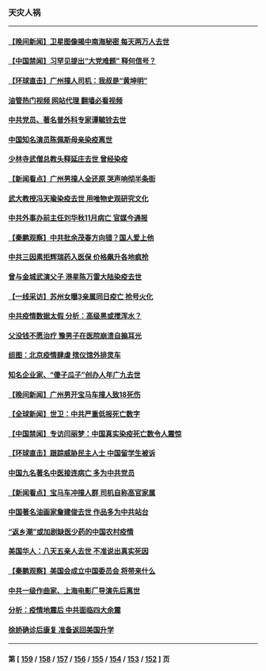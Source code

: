 ### 天灾人祸
---
#### [【晚间新闻】卫星图像揭中南海秘密 每天两万人去世](../../pages/ncid280/n13906115.md?01131645) 
#### [【中国禁闻】习罕见提出“大党难题” 释何信号？](../../pages/ncid280/n13905739.md?01131645) 
#### [【环球直击】广州撞人司机：我叔是“黄坤明”](../../pages/ncid280/n13905733.md?01131645) 
#### [油管热门视频 网站代理 翻墙必看视频](http://138.2.39.72:81/youtube.html?epic-marker?01131645)
#### [中共党员、著名普外科专家谭毓铨去世](../../pages/ncid280/n13906097.md?01131645) 
#### [中国知名演员陈佩斯母亲染疫离世](../../pages/ncid280/n13905907.md?01131645) 
#### [少林寺武僧总教头释延庄去世 曾经染疫](../../pages/ncid280/n13905998.md?01131645) 
#### [【新闻看点】广州男撞人全还原 哭声响彻半条街](../../pages/ncid280/n13905824.md?01131645) 
#### [武大教授冯天瑜染疫去世 用唯物史观研究文化](../../pages/ncid280/n13905798.md?01131645) 
#### [中共外事办前主任刘华秋11月病亡 官媒今通报](../../pages/ncid280/n13905783.md?01131645) 
#### [【秦鹏观察】中共批余茂春方向错？国人爱上他](../../pages/ncid280/n13905757.md?01131645) 
#### [中共三因素拒辉瑞药入医保 价格飙升各地疯抢](../../pages/ncid280/n13905542.md?01131645) 
#### [曾与金城武演父子 港星陈万雷大陆染疫去世](../../pages/ncid280/n13905743.md?01131645) 
#### [【一线采访】苏州女曝3亲属同日疫亡 抢号火化](../../pages/ncid280/n13905370.md?01131645) 
#### [中共疫情数据太假 分析：高级黑或搅浑水？](../../pages/ncid280/n13905345.md?01131645) 
#### [父没钱不愿治疗 豫男子在医院崩溃自搧耳光](../../pages/ncid280/n13905318.md?01131645) 
#### [组图：北京疫情肆虐 殡仪馆外排灵车](../../pages/ncid280/n13905369.md?01131645) 
#### [知名企业家、“傻子瓜子”创办人年广九去世](../../pages/ncid280/n13905354.md?01131645) 
#### [【晚间新闻】广州男开宝马车撞人致18死伤](../../pages/ncid280/n13905330.md?01131645) 
#### [【全球新闻】世卫：中共严重低报死亡数字](../../pages/ncid280/n13905329.md?01131645) 
#### [【中国禁闻】专访闫丽梦：中国真实染疫死亡数令人震惊](../../pages/ncid280/n13904954.md?01131645) 
#### [【环球直击】跟踪威胁民主人士 中国留学生被诉](../../pages/ncid280/n13904949.md?01131645) 
#### [中国九名著名中医接连病亡 多为中共党员](../../pages/ncid280/n13905179.md?01131645) 
#### [【新闻看点】宝马车冲撞人群 司机自称高官家属](../../pages/ncid280/n13904967.md?01131645) 
#### [中国著名油画家詹建俊去世 作品多为中共站台](../../pages/ncid280/n13905015.md?01131645) 
#### [“返乡潮”或加剧缺医少药的中国农村疫情](../../pages/ncid280/n13904872.md?01131645) 
#### [美国华人：八天五亲人去世 不准说出真实死因](../../pages/ncid280/n13904818.md?01131645) 
#### [【秦鹏观察】美国会成立中国委员会 将带来什么](../../pages/ncid280/n13904962.md?01131645) 
#### [中共一级作曲家、上海电影厂导演先后离世](../../pages/ncid280/n13904939.md?01131645) 
#### [分析：疫情地震后 中共面临四大余震](../../pages/ncid280/n13904852.md?01131645) 
#### [徐娇确诊后康复 准备返回美国升学](../../pages/ncid280/n13904822.md?01131645) 

---
#### 第 [ [159](./159.md?01131645) / [158](./158.md?01131645) / [157](./157.md?01131645) / [156](./156.md?01131645) / [155](./155.md?01131645) / [154](./154.md?01131645) / [153](./153.md?01131645) / [152](./152.md?01131645) ] 页
